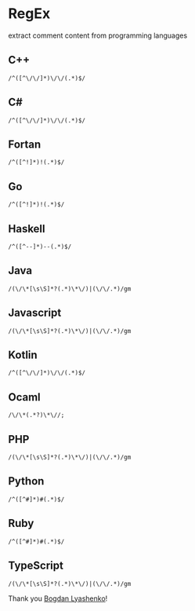 # RegEx 
extract comment content from programming languages

## C++
`/^([^\/\/]*)\/\/(.*)$/`

## C#
`/^([^\/\/]*)\/\/(.*)$/`

## Fortan
`/^([^!]*)!(.*)$/`

## Go
`/^([^!]*)!(.*)$/`

## Haskell
`/^([^--]*)--(.*)$/`

## Java
`/(\/\*[\s\S]*?(.*)\*\/)|(\/\/.*)/gm`

## Javascript
`/(\/\*[\s\S]*?(.*)\*\/)|(\/\/.*)/gm`

## Kotlin
`/^([^\/\/]*)\/\/(.*)$/`

## Ocaml
`/\/\*(.*?)\*\//;`

## PHP
`/(\/\*[\s\S]*?(.*)\*\/)|(\/\/.*)/gm`

## Python
`/^([^#]*)#(.*)$/`

## Ruby
`/^([^#]*)#(.*)$/`

## TypeScript
`/(\/\*[\s\S]*?(.*)\*\/)|(\/\/.*)/gm`


Thank you <a href="https://github.com/Bogdan-Lyashenko">Bogdan Lyashenko</a>!
